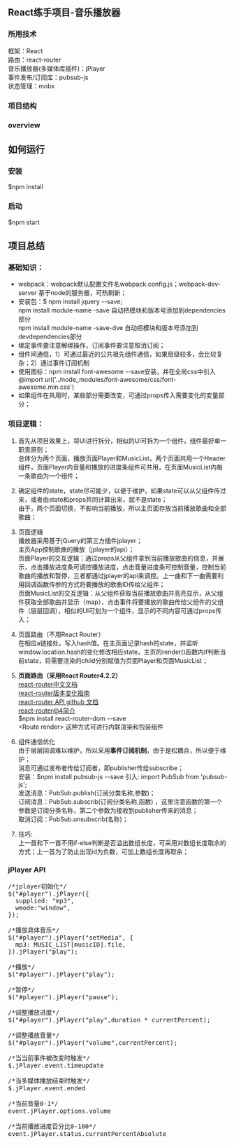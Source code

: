 ## React练手项目-音乐播放器
### 所用技术
框架：React  
路由：react-router  
音乐播放器(多媒体库插件)：jPlayer    
事件发布/订阅库：pubsub-js  
状态管理：mobx  

### 项目结构

### overview

## 如何运行

### 安装
$npm install

### 启动
$npm start

## 项目总结
### 基础知识：
- webpack：webpack默认配置文件名webpack.config.js；webpack-dev-server 基于node的服务器，可热刷新；
- 安装包：$ npm install jquery --save;   
npm install module-name -save 自动把模块和版本号添加到dependencies部分  
npm install module-name -save-dve 自动把模块和版本号添加到devdependencies部分  
- 绑定事件要注意解绑操作，订阅事件要注意取消订阅；  
- 组件间通信，1）可通过最近的公共祖先组件通信，如果层级较多，会比较复杂；2）通过事件订阅机制
- 使用图标：npm install font-awesome --save安装，并在全局css中引入@import url('../node_modules/font-awesome/css/font-awesome.min.css')
- 如果组件在共用时，某些部分需要改变，可通过props传入需要变化的变量部分；

### 项目逻辑：
 1. 首先从项目效果上，将UI进行拆分，相似的UI可拆为一个组件，组件最好单一职责原则；  
 总体分为两个页面，播放页面Player和MusicList，两个页面共用一个Header组件，页面Player内音量和播放的进度条组件可共用，在页面MusicList内每一条歌曲为一个组件；
 2. 确定组件的state，state尽可能少，以便于维护，如果state可以从父组件传过来，或者由state和props共同计算出来，就不是state；   
 由于，两个页面切换，不影响当前播放，所以主页面存放当前播放歌曲和全部歌曲；
 3. 页面逻辑   
 播放器采用基于jQuery的第三方插件jplayer；  
 主页App控制歌曲的播放（jplayer的api）；   
 页面Player的交互逻辑：通过props从父组件拿到当前播放歌曲的信息，并展示，点击播放进度条可调控播放进度，点击音量进度条可控制音量，控制当前歌曲的播放和暂停，三者都通过jplayer的api来调控。上一曲和下一曲需要利用回调函数传参的方式将要播放的歌曲ID传给父组件；  
 页面MusicList的交互逻辑：从父组件获取当前播放歌曲并高亮显示，从父组件获取全部歌曲并显示（map），点击事件将要播放的歌曲传给父组件的父组件（层层回调），相似的UI可划为一个组件，显示的不同内容可通过props传入；  
 4. 页面路由（不用React Router）  
 在相应a链接处，写入hash值。在主页面记录hash的state，并监听window.location.hash的变化修改相应state，主页的render()函数内if判断当前state，将需要渲染的child分别赋值为页面Player和页面MusicList； 
 5. **页面路由（采用React Router4.2.2）**  
  [react-router中文文档](https://react-guide.github.io/react-router-cn/index.html)    
  [react-router版本变化指南](https://github.com/ReactTraining/react-router/blob/master/packages/react-router/docs/guides/migrating.md)  
  [react-router API github 文档](https://github.com/ReactTraining/react-router/tree/master/packages/react-router/docs/api)   
  [react-router@4简介](http://www.jianshu.com/p/6a45e2dfc9d9)     
  $npm install react-router-dom --save  
  \<Route render\> 这种方式可进行内联渲染和包装组件
 
 6. 组件通信优化   
 由于层层回调难以维护，所以采用**事件订阅机制**，由于是松耦合，所以便于维护；  
 消息可通过发布者传给订阅者，即publisher传给subscribe；  
 安装：$npm install pubsub-js --save 
 引入: import PubSub from 'pubsub-js';  
 发送消息：PubSub.publish(订阅分类名称,参数)；     
 订阅消息：PubSub.subscrib(订阅分类名称,函数) ，这里注意函数的第一个参数是订阅分类名称，第二个参数为接收到publisher传来的消息；   
 取消订阅：PubSub.unsubscrib(名称)； 
 7. 技巧:  
 上一首和下一首不用if-else判断是否溢出数组长度，可采用对数组长度取余的方式；上一首为了防止出现id为负数，可加上数组长度再取余；   

### jPlayer API
<pre>
/*jplayer初始化*/
$("#player").jPlayer({
  supplied: "mp3",
  wmode:"window",
});

/*播放具体音乐*/
$("#player").jPlayer("setMedia", {
  mp3: MUSIC_LIST[musicID].file,
}).jPlayer("play");

/*播放*/
$("#player").jPlayer("play");

/*暂停*/
$("#player").jPlayer("pause");

/*调整播放进度*/
$("#player").jPlayer("play",duration * currentPercent);

/*调整播放音量*/
$("#player").jPlayer("volume",currentPercent);

/*当当前事件被改变时触发*/
$.jPlayer.event.timeupdate

/*当多媒体播放结束时触发*/
$.jPlayer.event.ended

/*当前音量0-1*/
event.jPlayer.options.volume

/*当前播放进度百分比0-100*/
event.jPlayer.status.currentPercentAbsolute
</pre>